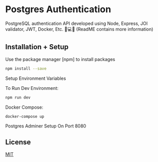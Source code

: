 # Postgres Authentication

PostgreSQL authentication API developed using Node, Express, JOI validator, JWT, Docker, Etc. 👤💻🚀 (ReadME contains more information) 

## Installation + Setup

Use the package manager [npm] to install packages

```bash
npm install --save
```

Setup Environment Variables

To Run Dev Environment:
```bash
npm run dev
```

Docker Compose:
```bash
docker-compose up
```

Postgres Adminer Setup On Port 8080

## License
[MIT](https://choosealicense.com/licenses/mit/)
